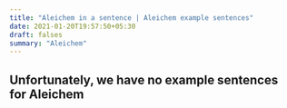 ```yaml
---
title: "Aleichem in a sentence | Aleichem example sentences"
date: 2021-01-20T19:57:50+05:30
draft: falses
summary: "Aleichem"
---
```

## Unfortunately, we have no example sentences for Aleichem                 
